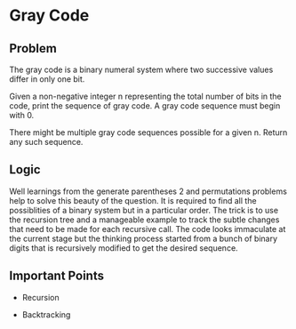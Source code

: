 # Gray Code

## Problem

The gray code is a binary numeral system where two successive values differ in only one bit.

Given a non-negative integer n representing the total number of bits in the code, print the sequence of gray code. A gray code sequence must begin with 0.

There might be multiple gray code sequences possible for a given n.
Return any such sequence.

## Logic

Well learnings from the generate parentheses 2 and permutations problems help to solve this beauty of the question. It is required to find all the possiblities of a binary system but in a particular order. The trick is to use the recursion tree and a manageable example to track the subtle changes that need to be made for each recursive call. The code looks immaculate at the current stage but the thinking process started from a bunch of binary digits that is recursively modified to get the desired sequence. 

## Important Points

- Recursion

- Backtracking